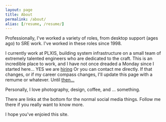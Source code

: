 ```yaml
---
layout: page
title: About
permalink: /about/
alias: [/resume, /resume/]
---
```


Professionally, I've worked a variety of roles, from desktop support (ages ago) to SRE work. I've worked in these roles since 1998.

I currently work at PLXIS, building system infrastructure on a small team of extremely talented engineers who are dedicated to the craft. This is an incredible place to work, and I have not once dreaded a Monday since I started here... YES we are [hiring](https://www.plxis.com/#careers) Or you can contact me directly.  If that changes, or if my career compass changes, I'll update this page with a remume or whatever. Until [then...](https://www.linkedin.com/in/luiscerezo/)


Personally, I love photography, design, coffee, and ... something.

There are links at the bottom for the normal social media things. Follow me there if you really want to know more.

I hope you've enjoied this site.
